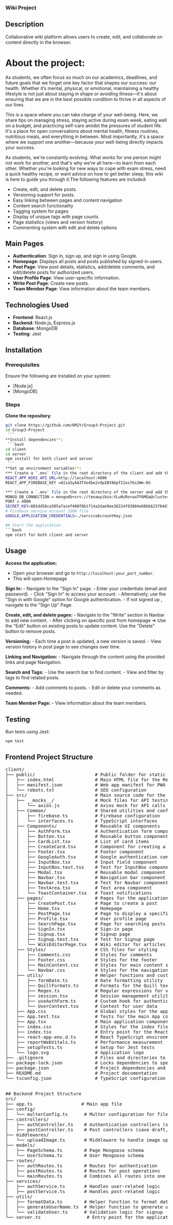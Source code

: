 ### Wiki Project
## Description
Collaborative wiki platform allows users to create, edit, and collaborate on content directly in the browser. 
# About the project:
As students, we often focus so much on our academics, deadlines, and future goals that we forget one key factor that shapes our success: our health. Whether it’s mental, physical, or emotional, maintaining a healthy lifestyle is not just about staying in shape or avoiding illness—it's about ensuring that we are in the best possible condition to thrive in all aspects of our lives.

This is a space where you can take charge of your well-being. Here, we share tips on managing stress, staying active during exam week, eating well on a budget, and practicing self-care amidst the pressures of student life. It's a place for open conversations about mental health, fitness routines, nutritious meals, and everything in between. Most importantly, it's a space where we support one another—because your well-being directly impacts your success.

As students, we're constantly evolving. What works for one person might not work for another, and that's why we're all here—to learn from each other. Whether you're looking for new ways to cope with exam stress, need a quick healthy recipe, or want advice on how to get better sleep, this wiki is here to guide you through it.The following features are included:
- Create, edit, and delete posts.
- Versioning support for posts.
- Easy linking between pages and content navigation
- Content search functionality
- Tagging system for pages
- Display of unique tags with page counts
- Page statistics (views and version history)
- Commenting system with edit and delete options

## Main Pages
- **Authentication**: Sign in, sign up, and sign in using Google.
- **Homepage**: Displays all posts and posts published by signed-in users.
- **Post Page**: View post details, statistics, add/delete comments, and edit/delete posts for authorized users.
- **User Profile Page**: View user-specific information.
- **Write Post Page**: Create new posts.
- **Team Member Page**: View information about the team members.

## Technologies Used
- **Frontend**: React.js
- **Backend**: Node.js, Express.js
- **Database**: MongoDB
- **Testing**: Jest

## Installation
### Prerequisites
Ensure the following are installed on your system:
- [Node.js]
- [MongoDB]

### Steps
**Clone the repository**:
   ```bash
   git clone https://github.com/6M2Y/Group3-Project.git
   cd Group3-Project
    ```
**Install dependencies**:
    ```bash
 cd client
 cd server
 npm install for both client and server
    ```
**Set up environment variables**:
 *** Create a `.env` file in the root directory of the client and add the following:
 REACT_APP_WIKI_API_URL=http://localhost:4000
 REACT_APP_FIREBASE_KEY =AIzaSyAA3TXo4be2v9pIBYA6pfI2os76s2Wm-KU

*** Create a `.env` file in the root directory of the server and add the following:
MONGO_DB_CONNECTION = mongodb+srv://tenawyibza:VLuHzRorwaTF6MOa@cluster0.hivqa.mongodb.net/?  retryWrites=true&w=majority&appName=Cluster0 
PORT = 4000
SECRET_KEY=801dd58ca505a7acef400f8b1f14a2dae9ee36224f03884e68bb623784d3d66125f4dd5a452a270a1869f68cec33dd01f795b1e87fdf950c2bdf3218c47669c6
# Firebase service account JSON file
GOOGLE_APPLICATION_CREDENTIALS=./serviceAccountKey.json  

## Start the application
  ```bash
npm start for both client and server
  ```

## Usage
**Access the application:**
-  Open your browser and go to `http://localhost:your_port_number`.
- This will open Homepage

**Sign In:**
    - Navigate to the "Sign In" page.
    - Enter your credentials (email and password).
    - Click "Sign In" to access your account.
    - Alternatively, use the "Sign in with Google" option for Google authentication.
    - If not signed up , navigate to the "Sign Up" Page.
    
**Create, edit, and delete pages:**
    - Navigate to the "Write" section in Navbar to add new content.
    - After clicking on specific post from homepage =>
    Use the "Edit" button on existing posts to update content.
    Use the "Delete" button to remove posts.
    
**Versioning:**
    - Each time a post is updated, a new version is saved.
    - View version history in post page to see changes over time.
    
**Linking and Navigation:**
    - Navigate through the content using the provided links and page Navigation.
    
**Search and Tags:**
    - Use the search bar to find content.
    - View and filter by tags to find related posts.
    
**Comments:**
    - Add comments to posts.
    - Edit or delete your comments as needed.
    
**Team Member Page:**
    - View information about the team members.

## Testing
Run tests using Jest:
   ```bash
npm test
   ```

## Frontend Project Structure
<pre>
client/
├── public/                      # Public folder for static files
│   ├── index.html               # Main HTML file for the React app
│   ├── manifest.json            # Web app manifest for PWA support
│   └── robots.txt               # SEO configuration
├── src/                         # Main source code for the application
│   ├── __mocks__/               # Mock files for API testing
│   │   └── axios.js             # Axios mock for API calls
│   ├── Common/                  # Shared utilities and configurations
│   │   ├── firebase.ts          # Firebase configuration
│   │   └── interfaces.ts        # TypeScript interfaces
│   ├── Components/              # Reusable UI components
│   │   ├── AuthForm.tsx         # Authentication form component
│   │   ├── Button.tsx           # Reusable button component
│   │   ├── CardList.tsx         # List of card items
│   │   ├── CreateCard.tsx       # Component for creating a new card
│   │   ├── Footer.tsx           # Footer component
│   │   ├── GoogleAuth.tsx       # Google authentication component
│   │   ├── InputBox.tsx         # Input field component
│   │   ├── InputBox.test.tsx    # Test for InputBox component
│   │   ├── Modal.tsx            # Reusable modal component
│   │   ├── Navbar.tsx           # Navigation bar component
│   │   ├── Navbar.test.tsx      # Test for Navbar component
│   │   ├── TextArea.tsx         # Text area component
│   │   └── ToastContainer.tsx   # Toast notifications
│   ├── pages/                   # Pages for the application
│   │   ├── CreatePost.tsx       # Page to create a post
│   │   ├── Home.tsx             # Homepage
│   │   ├── PostPage.tsx         # Page to display a specific post
│   │   ├── Profile.tsx          # User profile page
│   │   ├── SearchPage.tsx       # Page for searching posts
│   │   ├── SignIn.tsx           # Sign-in page
│   │   ├── Signup.tsx           # Signup page
│   │   ├── Signup.test.tsx      # Test for Signup page
│   │   └── WikiEditorPage.tsx   # Wiki editor for articles
│   ├── Styles/                  # CSS files for styling
│   │   ├── Comments.css         # Styles for comments
│   │   ├── Footer.css           # Styles for the footer
│   │   ├── MainContent.css      # Styles for main content styles
│   │   └── Navbar.css           # Styles for the navigation bar
│   ├── utils/                   # Helper functions and custom hooks
│   │   ├── formDate.ts          # Date formatting utility
│   │   ├── QuillFormats.ts      # Formats for the Quill text editor
│   │   ├── Regex.ts             # Regular expressions for validation
│   │   ├── session.tsx          # Session management utilities
│   │   ├── useAuthForm.ts       # Custom hook for authentication forms
│   │   └── UserContext.tsx      # Context for user data
│   ├── App.css                  # Global styles for the application
│   ├── App.test.tsx             # Tests for the main App component
│   ├── App.tsx                  # Main application component
│   ├── index.css                # Styles for the index file
│   ├── index.tsx                # Entry point for the React application
│   ├── react-app-env.d.ts       # React TypeScript environment declarations
│   ├── reportWebVitals.ts       # Performance measurement
│   ├── setupTests.ts            # Setup for Jest tests
│   └── logo.svg                 # Application logo
├── .gitignore                   # Files and directories to ignore in Git
├── package-lock.json            # Locks dependencies to specific versions
├── package.json                 # Project dependencies and scripts
├── README.md                    # Project documentation
└── tsconfig.json                # TypeScript configuration


## Backend Project Structure
src/
├── app.ts                  # Main app file 
├── config/
│   └── multerConfig.ts      # Multer configuration for file upload
├── controllers/
│   ├── authController.ts    # Authentication controllers (signup, login, Google auth)
│   ├── postController.ts    # Post controllers (save draft, publish, edit post)
├── middlewares/
│   └── uploadImage.ts       # Middleware to handle image upload
├── models/
│   ├── PageSchema.ts        # Page Mongoose schema
│   └── UserSchema.ts        # User Mongoose schema
├── routes/
│   ├── authRoutes.ts        # Routes for authentication
│   ├── postRoutes.ts        # Routes for post operations
│   └── mainRoutes.ts        # Combines all routes into one
├── services/
│   ├── authService.ts       # Handles user-related logic
│   ├── postService.ts       # Handles post-related logic
├── utils/
│   ├── formatData.ts        # Helper function to format data
│   ├── generateUserName.ts  # Helper function to generate usernames
│   └── validateUser.ts      # Validation logic for signup
└── server.ts                 # Entry point for the application



</pre>

